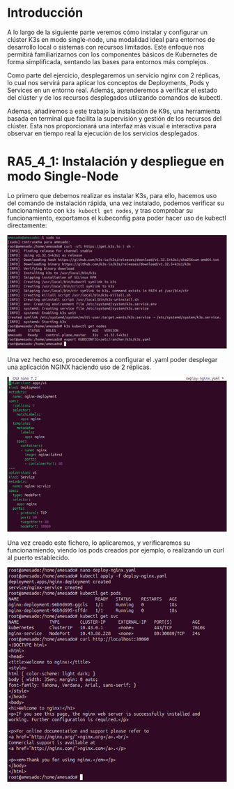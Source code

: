 # Introducción

A lo largo de la siguiente parte veremos cómo instalar y configurar un clúster K3s en modo single-node, una modalidad ideal para entornos de desarrollo local o sistemas con recursos limitados. Este enfoque nos permitirá familiarizarnos con los componentes básicos de Kubernetes de forma simplificada, sentando las bases para entornos más complejos.

Como parte del ejercicio, desplegaremos un servicio nginx con 2 réplicas, lo cual nos servirá para aplicar los conceptos de Deployments, Pods y Services en un entorno real. Además, aprenderemos a verificar el estado del clúster y de los recursos desplegados utilizando comandos de kubectl.

Ademas, añadiremos a este trabajo  la instalación de K9s, una herramienta basada en terminal que facilita la supervisión y gestión de los recursos del clúster. Esta nos proporcionará una interfaz más visual e interactiva para observar en tiempo real la ejecución de los servicios desplegados.

# RA5_4_1: Instalación y despliegue en modo Single-Node

Lo primero que debemos realizar es instalar K3s, para ello, hacemos uso del comando de instalación rápida, una vez instalado, podemos verificar su funcionamiento con ```k3s kubectl get nodes```, y tras comprobar su funcionamiento, exportamos el kubeconfig para poder hacer uso de kubectl directamente:

![I1](https://github.com/alvaromespen/pps-10003375/blob/main/template-main/RA5/RA5_4/Assets/1.png)

Una vez hecho eso, procederemos a configurar el .yaml poder desplegar una aplicación NGINX haciendo uso de 2 réplicas.

![I2](https://github.com/alvaromespen/pps-10003375/blob/main/template-main/RA5/RA5_4/Assets/2.png)

Una vez creado este fichero, lo aplicaremos, y verificaremos su funcionamiendo, viendo los pods creados por ejemplo, o realizando un curl al puerto establecido.

![I3](https://github.com/alvaromespen/pps-10003375/blob/main/template-main/RA5/RA5_4/Assets/3.png)
